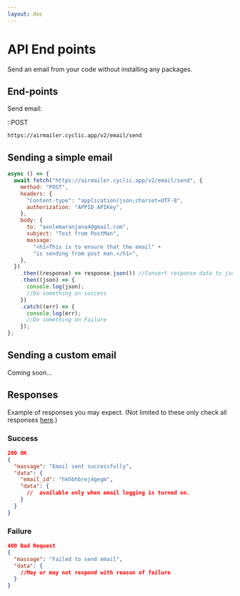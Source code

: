 ```yaml
---
layout: doc
---
```


# API End points

Send an email from your code without installing any packages.

## End-points

Send email:

::POST

```
https://airmailer.cyclic.app/v2/email/send
```

## Sending a simple email

```js
async () => {
  await fetch("https://airmailer.cyclic.app/v2/email/send", {
    method: "POST",
    headers: {
      "Content-type": "application/json;charset=UTF-8",
      authorization: "APPID APIKey",
    },
    body: {
      to: "axolemaranjana4@gmail.com",
      subject: "Test from PostMan",
      massage:
        "<h1>This is to ensure that the email" +
        "is sending from post man.</h1>",
    },
  })
    .then((response) => response.json()) //Convert response data to json.
    .then((json) => {
      console.log(json);
      //Do something on success
    })
    .catch((err) => {
      console.log(err);
      //Do something on Failure
    });
};
```

## Sending a custom email

Coming soon...

## Responses

Example of responses you may expect. (Not limited to these only check all responses <a href="/pages/docs/user-guides/#responses">here</a>.)

### Success

```json
200 OK
{
  "massage": "Email sent successfully",
  "data": {
    "email_id": "hkhbhbrej4gegm",
    "data": {
      //  available only when email logging is turned on.
    }
  }
}

```

### Failure

```json
400 Bad Request
{
  "massage": "Failed to send email",
  "data": {
    //May or may not respond with reason of failure
  }
}

```
